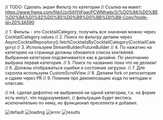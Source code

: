 
// TODO: Сделать экран Фильтр по категории
// Ссылка на макет: https://www.figma.com/file/Uzn5jHYiiFgacPCWNhwbc5/%D0%9A%D0%BE%D0%BA%D1%82%D0%B5%D0%B9%D0%BB%D0%B8-Copy?node-id=20%3A590

// 1. Фильты - это CocktailCategory, получить все значения можно через CocktailCategory.values
// 2. Поиск по фильтру делаем через AsyncCocktailRepository().fetchCocktailsByCocktailCategory(CocktailCategory)
// 3. Используем StreamBuilder/FutureBuilder
// 4. По нажатию на категорию на странице должны обновится список коктейлей. Выбранная категория подсвечивается как в дизайне. По умолчанию выбрана первая категория.
// 5. Поиск по названию пока что не делаем!
// 6. Должны отображаться ошибки и состояние загрузки.
// 7. Для скролла используем CustomScrollView
// 8. Делаем fork от репозитория и сдаем через PR
// 9. Помним про декомпозицию кода по методам и классам.

// п4. сделал дефолтно не выбранной ни одной категории, т.к. на форме есть инпут, что подразумевает, 
// фильтрация будет вестись исключительно по нему, но функционал преселекта я добавил.

![default](/assets/screenshots/filter_page_default.jpg)
![loading](/assets/screenshots/filter_page_loading.jpg)
![error](/assets/screenshots/filter_page_error.jpg)
![results](/assets/screenshots/filter_page_results.jpg)